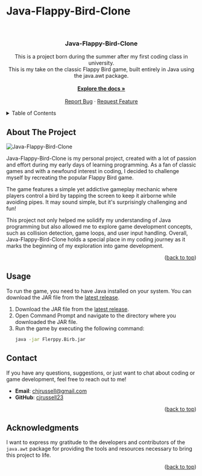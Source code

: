 # Java-Flappy-Bird-Clone

<a name="readme-top"></a>

<br />
<div align="center">

  <h3 align="center">Java-Flappy-Bird-Clone</h3>

  <p align="center">
    This is a project born during the summer after my first coding class in university. <br />This is my take on the classic Flappy Bird game, built entirely in Java using the java.awt package.
    <br />
    <br />
    <a href="https://github.com/cjrussell23/Java-Flappy-Bird-Clone"><strong>Explore the docs »</strong></a>
    <br />
    <br />
    <a href="https://github.com/cjrussell23/Java-Flappy-Bird-Clone/issues">Report Bug</a>
    ·
    <a href="https://github.com/cjrussell23/Java-Flappy-Bird-Clone/issues">Request Feature</a>
  </p>
</div>

<details>
  <summary>Table of Contents</summary>
  <ol>
    <li>
      <a href="#about-the-project">About The Project</a>
    </li>
    <li><a href="#usage">Usage</a></li>
    <li><a href="#contact">Contact</a></li>
    <li><a href="#acknowledgments">Acknowledgments</a></li>
  </ol>
</details>

## About The Project

![Java-Flappy-Bird-Clone](https://github.com/cjrussell23/Java-Flappy-Bird-Clone/assets/81775200/8edeca3b-32cb-40de-b711-387d1ef64361)

Java-Flappy-Bird-Clone is my personal project, created with a lot of passion and effort during my early days of learning programming. As a fan of classic games and with a newfound interest in coding, I decided to challenge myself by recreating the popular Flappy Bird game.

The game features a simple yet addictive gameplay mechanic where players control a bird by tapping the screen to keep it airborne while avoiding pipes. It may sound simple, but it's surprisingly challenging and fun!

This project not only helped me solidify my understanding of Java programming but also allowed me to explore game development concepts, such as collision detection, game loops, and user input handling. Overall, Java-Flappy-Bird-Clone holds a special place in my coding journey as it marks the beginning of my exploration into game development.

<p align="right">(<a href="#readme-top">back to top</a>)</p>

## Usage

To run the game, you need to have Java installed on your system. You can download the JAR file from the [latest release](https://github.com/cjrussell23/Java-Flappy-Bird-Clone/releases/download/v1.0.0/Flerppy.Birb.jar).

1. Download the JAR file from the [latest release](https://github.com/cjrussell23/Java-Flappy-Bird-Clone/releases/download/v1.0.0/Flerppy.Birb.jar).
2. Open Command Prompt and navigate to the directory where you downloaded the JAR file.
3. Run the game by executing the following command:
   ```sh
   java -jar Flerppy.Birb.jar
   ```

## Contact

If you have any questions, suggestions, or just want to chat about coding or game development, feel free to reach out to me!

- **Email**: chjrussell@gmail.com
- **GitHub**: [cjrussell23](https://github.com/cjrussell23)

<p align="right">(<a href="#readme-top">back to top</a>)</p>

## Acknowledgments

I want to express my gratitude to the developers and contributors of the `java.awt` package for providing the tools and resources necessary to bring this project to life.

<p align="right">(<a href="#readme-top">back to top</a>)</p>
